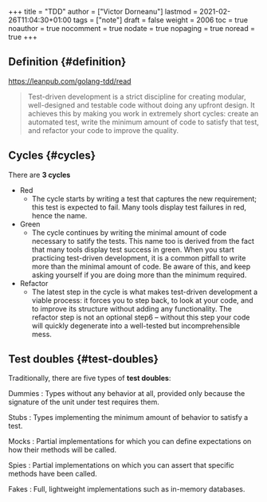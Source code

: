 +++
title = "TDD"
author = ["Victor Dorneanu"]
lastmod = 2021-02-26T11:04:30+01:00
tags = ["note"]
draft = false
weight = 2006
toc = true
noauthor = true
nocomment = true
nodate = true
nopaging = true
noread = true
+++

## Definition {#definition}

<https://leanpub.com/golang-tdd/read>

> Test-driven development is a strict discipline for creating modular,
> well-designed and testable code without doing any upfront design. It achieves
> this by making you work in extremely short cycles: create an automated test,
> write the minimum amount of code to satisfy that test, and refactor your code to improve the quality.


## Cycles {#cycles}

There are **3 cycles**

-   Red
    -   The cycle starts by writing a test that captures the new requirement; this test is expected to fail. Many tools display test failures in red, hence the name.
-   Green
    -   The cycle continues by writing the minimal amount of code necessary to satify the tests. This name too is derived from the fact that many tools display test success in green. When you start practicing test-driven development, it is a common pitfall to write more than the minimal amount of code. Be aware of this, and keep asking yourself if you are doing more than the minimum required.
-   Refactor
    -   The latest step in the cycle is what makes test-driven development a viable process: it forces you to step back, to look at your code, and to improve its structure without adding any functionality. The refactor step is not an optional step6 – without this step your code will quickly degenerate into a well-tested but incomprehensible mess.


## Test doubles {#test-doubles}

Traditionally, there are five types of **test doubles**:

Dummies
: Types without any behavior at all, provided only because the signature of the unit under test requires them.

Stubs
: Types implementing the minimum amount of behavior to satisfy a test.

Mocks
: Partial implementations for which you can define expectations on how their methods will be called.

Spies
: Partial implementations on which you can assert that specific methods have been called.

Fakes
: Full, lightweight implementations such as in-memory databases.
